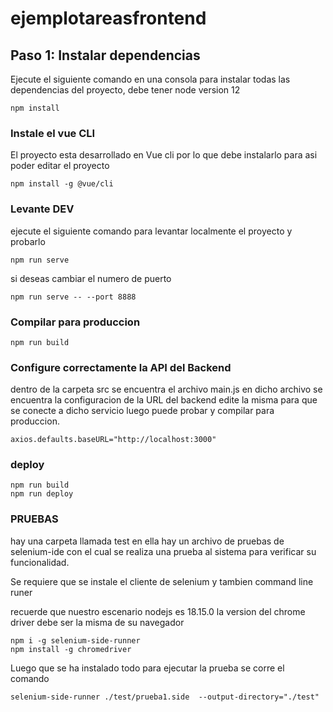 # ejemplotareasfrontend

## Paso 1: Instalar dependencias
Ejecute el siguiente comando en una consola para instalar todas las dependencias del proyecto, debe tener node version 12
```
npm install
```
### Instale el vue CLI
El proyecto esta desarrollado en Vue cli por lo que debe instalarlo para asi poder editar el proyecto
```
npm install -g @vue/cli
```

### Levante DEV
ejecute el siguiente comando para levantar localmente el proyecto y probarlo
```
npm run serve
```
si deseas cambiar el numero de puerto 
```
npm run serve -- --port 8888
```

### Compilar para produccion
```
npm run build
```

### Configure correctamente la API del Backend
dentro de la carpeta src se encuentra el archivo main.js en dicho archivo se encuentra la configuracion de la URL del backend edite la misma para que se conecte a dicho servicio luego puede probar y compilar para produccion.
```
axios.defaults.baseURL="http://localhost:3000"
```
### deploy

```
npm run build
npm run deploy
```

### PRUEBAS
hay una carpeta llamada test en ella hay un archivo de pruebas de selenium-ide con el cual se realiza una prueba al sistema para verificar su funcionalidad.

Se requiere que se instale el cliente de selenium y tambien command line runer

recuerde que nuestro escenario nodejs es 18.15.0
la version del chrome driver debe ser la misma de su navegador

```
npm i -g selenium-side-runner
npm install -g chromedriver
```

Luego que se ha instalado todo para ejecutar la prueba se corre el comando
```
selenium-side-runner ./test/prueba1.side  --output-directory="./test"

```

